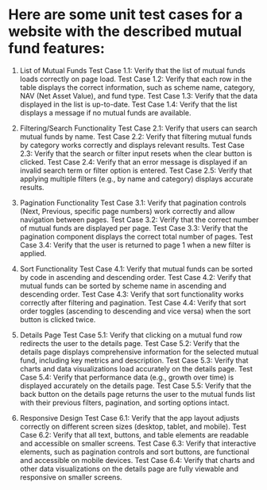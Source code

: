 
# Here are some unit test cases for a website with the described mutual fund features:

1. List of Mutual Funds
Test Case 1.1: Verify that the list of mutual funds loads correctly on page load.
Test Case 1.2: Verify that each row in the table displays the correct information, such as scheme name, category, NAV (Net Asset Value), and fund type.
Test Case 1.3: Verify that the data displayed in the list is up-to-date.
Test Case 1.4: Verify that the list displays a message if no mutual funds are available.

2. Filtering/Search Functionality
Test Case 2.1: Verify that users can search mutual funds by name.
Test Case 2.2: Verify that filtering mutual funds by category works correctly and displays relevant results.
Test Case 2.3: Verify that the search or filter input resets when the clear button is clicked.
Test Case 2.4: Verify that an error message is displayed if an invalid search term or filter option is entered.
Test Case 2.5: Verify that applying multiple filters (e.g., by name and category) displays accurate results.

3. Pagination Functionality
Test Case 3.1: Verify that pagination controls (Next, Previous, specific page numbers) work correctly and allow navigation between pages.
Test Case 3.2: Verify that the correct number of mutual funds are displayed per page.
Test Case 3.3: Verify that the pagination component displays the correct total number of pages.
Test Case 3.4: Verify that the user is returned to page 1 when a new filter is applied.

4. Sort Functionality
Test Case 4.1: Verify that mutual funds can be sorted by code in ascending and descending order.
Test Case 4.2: Verify that mutual funds can be sorted by scheme name in ascending and descending order.
Test Case 4.3: Verify that sort functionality works correctly after filtering and pagination.
Test Case 4.4: Verify that sort order toggles (ascending to descending and vice versa) when the sort button is clicked twice.

5. Details Page
Test Case 5.1: Verify that clicking on a mutual fund row redirects the user to the details page.
Test Case 5.2: Verify that the details page displays comprehensive information for the selected mutual fund, including key metrics and description.
Test Case 5.3: Verify that charts and data visualizations load accurately on the details page.
Test Case 5.4: Verify that performance data (e.g., growth over time) is displayed accurately on the details page.
Test Case 5.5: Verify that the back button on the details page returns the user to the mutual funds list with their previous filters, pagination, and sorting options intact.

6. Responsive Design
Test Case 6.1: Verify that the app layout adjusts correctly on different screen sizes (desktop, tablet, and mobile).
Test Case 6.2: Verify that all text, buttons, and table elements are readable and accessible on smaller screens.
Test Case 6.3: Verify that interactive elements, such as pagination controls and sort buttons, are functional and accessible on mobile devices.
Test Case 6.4: Verify that charts and other data visualizations on the details page are fully viewable and responsive on smaller screens.